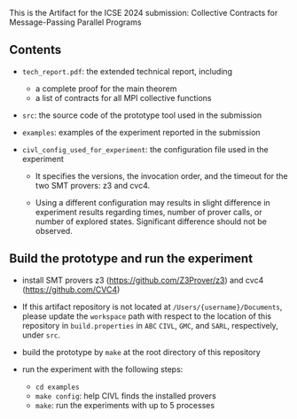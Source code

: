 This is the Artifact for the ICSE 2024 submission: Collective Contracts for Message-Passing Parallel Programs

## Contents
- `tech_report.pdf`: the extended technical report, including
    - a complete proof for the main theorem
    - a list of contracts for all MPI collective functions

- `src`: the source code of the prototype tool used in the submission

- `examples`: examples of the experiment reported in the submission

- `civl_config_used_for_experiment`: the configuration file used in
  the experiment

    - It specifies the versions, the invocation order, and the timeout
      for the two SMT provers: z3 and cvc4.

    - Using a different configuration may results in slight difference
      in experiment results regarding times, number of prover calls,
      or number of explored states.  Significant difference should not
      be observed.


## Build the prototype and run the experiment

- install SMT provers z3 (https://github.com/Z3Prover/z3) and cvc4 (https://github.com/CVC4)

- If this artifact repository is not located at
  `/Users/{username}/Documents`, please update the `workspace` path with
  respect to the location of this repository in `build.properties` in
  `ABC` `CIVL`, `GMC`, and `SARL`, respectively, under `src`.

- build the prototype by `make` at the root directory of this repository

- run the experiment with the following steps:
    - `cd examples`
    - `make config`: help CIVL finds the installed provers
    - `make`: run the experiments with up to 5 processes
